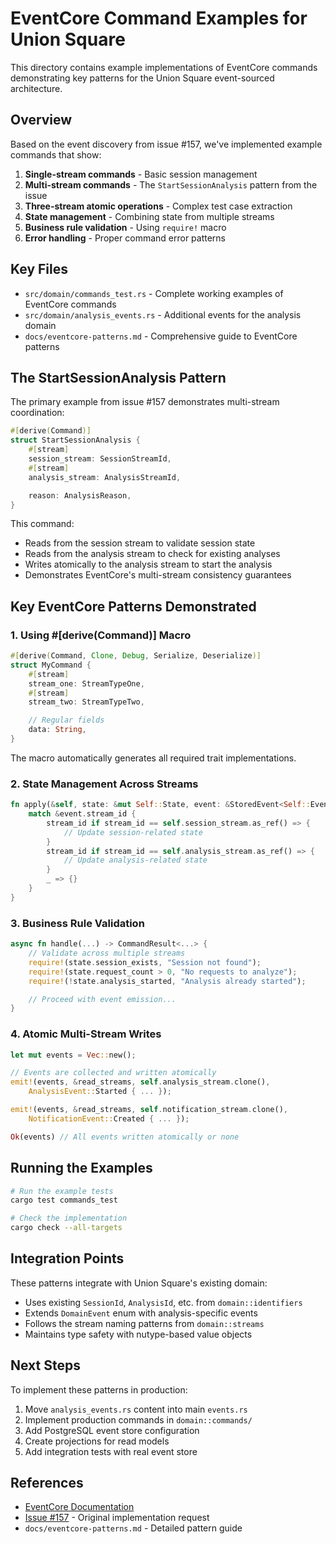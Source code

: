 # EventCore Command Examples for Union Square

This directory contains example implementations of EventCore commands demonstrating key patterns for the Union Square event-sourced architecture.

## Overview

Based on the event discovery from issue #157, we've implemented example commands that show:

1. **Single-stream commands** - Basic session management
2. **Multi-stream commands** - The `StartSessionAnalysis` pattern from the issue
3. **Three-stream atomic operations** - Complex test case extraction
4. **State management** - Combining state from multiple streams
5. **Business rule validation** - Using `require!` macro
6. **Error handling** - Proper command error patterns

## Key Files

- `src/domain/commands_test.rs` - Complete working examples of EventCore commands
- `src/domain/analysis_events.rs` - Additional events for the analysis domain
- `docs/eventcore-patterns.md` - Comprehensive guide to EventCore patterns

## The StartSessionAnalysis Pattern

The primary example from issue #157 demonstrates multi-stream coordination:

```rust
#[derive(Command)]
struct StartSessionAnalysis {
    #[stream]
    session_stream: SessionStreamId,
    #[stream]
    analysis_stream: AnalysisStreamId,

    reason: AnalysisReason,
}
```

This command:
- Reads from the session stream to validate session state
- Reads from the analysis stream to check for existing analyses
- Writes atomically to the analysis stream to start the analysis
- Demonstrates EventCore's multi-stream consistency guarantees

## Key EventCore Patterns Demonstrated

### 1. Using #[derive(Command)] Macro

```rust
#[derive(Command, Clone, Debug, Serialize, Deserialize)]
struct MyCommand {
    #[stream]
    stream_one: StreamTypeOne,
    #[stream]
    stream_two: StreamTypeTwo,

    // Regular fields
    data: String,
}
```

The macro automatically generates all required trait implementations.

### 2. State Management Across Streams

```rust
fn apply(&self, state: &mut Self::State, event: &StoredEvent<Self::Event>) {
    match &event.stream_id {
        stream_id if stream_id == self.session_stream.as_ref() => {
            // Update session-related state
        }
        stream_id if stream_id == self.analysis_stream.as_ref() => {
            // Update analysis-related state
        }
        _ => {}
    }
}
```

### 3. Business Rule Validation

```rust
async fn handle(...) -> CommandResult<...> {
    // Validate across multiple streams
    require!(state.session_exists, "Session not found");
    require!(state.request_count > 0, "No requests to analyze");
    require!(!state.analysis_started, "Analysis already started");

    // Proceed with event emission...
}
```

### 4. Atomic Multi-Stream Writes

```rust
let mut events = Vec::new();

// Events are collected and written atomically
emit!(events, &read_streams, self.analysis_stream.clone(),
    AnalysisEvent::Started { ... });

emit!(events, &read_streams, self.notification_stream.clone(),
    NotificationEvent::Created { ... });

Ok(events) // All events written atomically or none
```

## Running the Examples

```bash
# Run the example tests
cargo test commands_test

# Check the implementation
cargo check --all-targets
```

## Integration Points

These patterns integrate with Union Square's existing domain:
- Uses existing `SessionId`, `AnalysisId`, etc. from `domain::identifiers`
- Extends `DomainEvent` enum with analysis-specific events
- Follows the stream naming patterns from `domain::streams`
- Maintains type safety with nutype-based value objects

## Next Steps

To implement these patterns in production:

1. Move `analysis_events.rs` content into main `events.rs`
2. Implement production commands in `domain::commands/`
3. Add PostgreSQL event store configuration
4. Create projections for read models
5. Add integration tests with real event store

## References

- [EventCore Documentation](https://docs.rs/eventcore/latest/eventcore/)
- [Issue #157](https://github.com/jwilger/union_square/issues/157) - Original implementation request
- `docs/eventcore-patterns.md` - Detailed pattern guide

